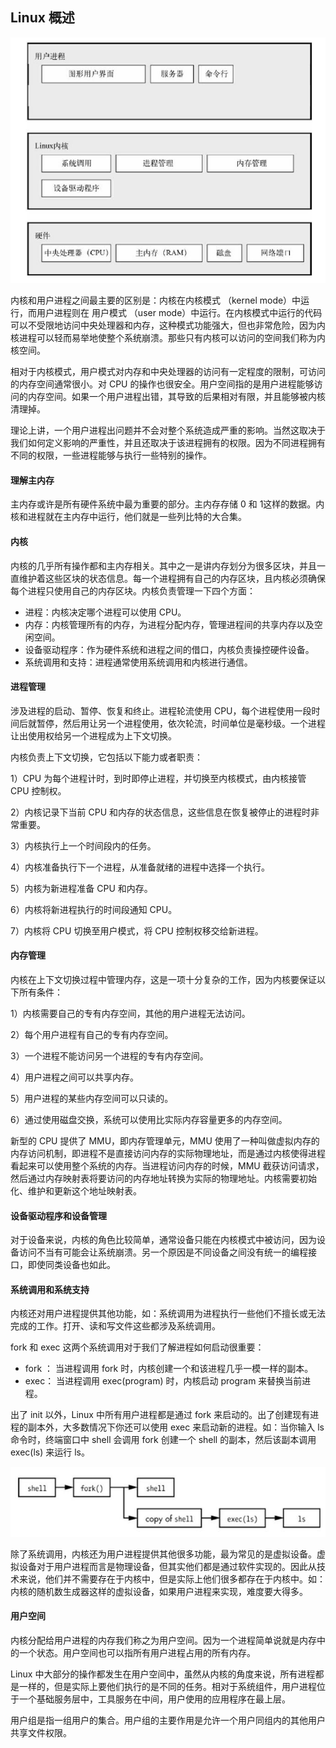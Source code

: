 ## Linux 概述

![](images\1536636764929.png)

内核和用户进程之间最主要的区别是：内核在内核模式 （kernel mode）中运行，而用户进程则在 用户模式 （user mode）中运行。在内核模式中运行的代码可以不受限地访问中央处理器和内存，这种模式功能强大，但也非常危险，因为内核进程可以轻而易举地使整个系统崩溃。那些只有内核可以访问的空间我们称为内核空间。

相对于内核模式，用户模式对内存和中央处理器的访问有一定程度的限制，可访问的内存空间通常很小。对 CPU 的操作也很安全。用户空间指的是用户进程能够访问的内存空间。如果一个用户进程出错，其导致的后果相对有限，并且能够被内核清理掉。

理论上讲，一个用户进程出问题并不会对整个系统造成严重的影响。当然这取决于我们如何定义影响的严重性，并且还取决于该进程拥有的权限。因为不同进程拥有不同的权限，一些进程能够与执行一些特别的操作。



#### 理解主内存

主内存或许是所有硬件系统中最为重要的部分。主内存存储 0 和 1这样的数据。内核和进程就在主内存中运行，他们就是一些列比特的大合集。



#### 内核

内核的几乎所有操作都和主内存相关。其中之一是讲内存划分为很多区块，并且一直维护着这些区块的状态信息。每一个进程拥有自己的内存区块，且内核必须确保每个进程只使用自己的内存区块。内核负责管理一下四个方面：

- 进程：内核决定哪个进程可以使用 CPU。
- 内存：内核管理所有的内存，为进程分配内存，管理进程间的共享内存以及空闲空间。
- 设备驱动程序：作为硬件系统和进程之间的借口，内核负责操控硬件设备。
- 系统调用和支持：进程通常使用系统调用和内核进行通信。



#### 进程管理

涉及进程的启动、暂停、恢复和终止。进程轮流使用 CPU，每个进程使用一段时间后就暂停，然后用让另一个进程使用，依次轮流，时间单位是毫秒级。一个进程让出使用权给另一个进程成为上下文切换。

内核负责上下文切换，它包括以下能力或者职责：

1）CPU 为每个进程计时，到时即停止进程，并切换至内核模式，由内核接管 CPU 控制权。

2）内核记录下当前 CPU 和内存的状态信息，这些信息在恢复被停止的进程时非常重要。

3）内核执行上一个时间段内的任务。

4）内核准备执行下一个进程，从准备就绪的进程中选择一个执行。

5）内核为新进程准备 CPU 和内存。

6）内核将新进程执行的时间段通知 CPU。

7）内核将 CPU 切换至用户模式，将 CPU 控制权移交给新进程。



#### 内存管理

内核在上下文切换过程中管理内存，这是一项十分复杂的工作，因为内核要保证以下所有条件：

1）内核需要自己的专有内存空间，其他的用户进程无法访问。

2）每个用户进程有自己的专有内存空间。

3）一个进程不能访问另一个进程的专有内存空间。

4）用户进程之间可以共享内存。

5）用户进程的某些内存空间可以只读的。

6）通过使用磁盘交换，系统可以使用比实际内存容量更多的内存空间。

新型的 CPU 提供了 MMU，即内存管理单元，MMU 使用了一种叫做虚拟内存的内存访问机制，即进程不是直接访问内存的实际物理地址，而是通过内核使得进程看起来可以使用整个系统的内存。当进程访问内存的时候，MMU 截获访问请求，然后通过内存映射表将要访问的内存地址转换为实际的物理地址。内核需要初始化、维护和更新这个地址映射表。



#### 设备驱动程序和设备管理

对于设备来说，内核的角色比较简单，通常设备只能在内核模式中被访问，因为设备访问不当有可能会让系统崩溃。另一个原因是不同设备之间没有统一的编程接口，即使同类设备也如此。



#### 系统调用和系统支持

内核还对用户进程提供其他功能，如：系统调用为进程执行一些他们不擅长或无法完成的工作。打开、读和写文件这些都涉及系统调用。

fork 和 exec 这两个系统调用对于我们了解进程如何启动很重要：

- fork ： 当进程调用 fork 时，内核创建一个和该进程几乎一模一样的副本。
- exec： 当进程调用 exec(program) 时，内核启动 program 来替换当前进程。

出了 init 以外，Linux 中所有用户进程都是通过 fork 来启动的。出了创建现有进程的副本外，大多数情况下你还可以使用  exec 来启动新的进程。如：当你输入 ls 命令时，终端窗口中 shell 会调用 fork 创建一个 shell 的副本，然后该副本调用 exec(ls) 来运行 ls。

![1536645582430](images\1536645582430.png)

除了系统调用，内核还为用户进程提供其他很多功能，最为常见的是虚拟设备。虚拟设备对于用户进程而言是物理设备，但其实他们都是通过软件实现的。因此从技术来说，他们并不需要存在于内核中，但是实际上他们很多都存在于内核中。如：内核的随机数生成器这样的虚拟设备，如果用户进程来实现，难度要大得多。



#### 用户空间

内核分配给用户进程的内存我们称之为用户空间。因为一个进程简单说就是内存中的一个状态。用户空间也可以指所有用户进程占用的所有内存。

Linux 中大部分的操作都发生在用户空间中，虽然从内核的角度来说，所有进程都是一样的，但是实际上要他们执行的是不同的任务。相对于系统组件，用户进程位于一个基础服务层中，工具服务在中间，用户使用的应用程序在最上层。

用户组是指一组用户的集合。用户组的主要作用是允许一个用户同组内的其他用户共享文件权限。